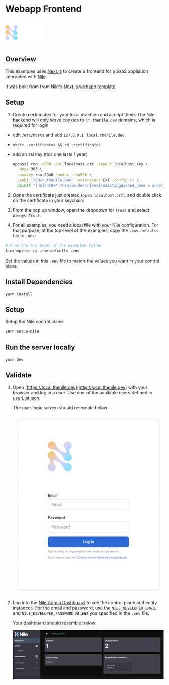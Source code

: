 # Webapp Frontend

![image](../images/Nile-text-logo.png)

## Overview

This examples uses [Next.js](https://nextjs.org/) to create a frontend for a SaaS appliation integrated with [Nile](https://thenile.dev/).

It was built from from Nile's [Next.js webapp template](https://github.com/TheNileDev/nextjs/generate).

## Setup

1. Create certificates for your local machine and accept them. The Nile backend will only serve cookies to `\*.thenile.dev` domains, which is required for login

- edit `/etc/hosts` and add `127.0.0.1 local.thenile.dev`.
- `mkdir .certificates && cd .certificates`
- add an ssl key (this one lasts 1 year)

   ```bash
   openssl req -x509 -out localhost.crt -keyout localhost.key \
     -days 365 \
     -newkey rsa:2048 -nodes -sha256 \
     -subj '/CN=*.thenile.dev' -extensions EXT -config <( \
     printf "[dn]\nCN=*.thenile.dev\n[req]\ndistinguished_name = dn\n[EXT]\nsubjectAltName=DNS:*.thenile.dev\nkeyUsage=digitalSignature\nextendedKeyUsage=serverAuth")
   ```

2. Opne the certificate just created (`open localhost.crt`), and double click on the certificate in your keychain.

3. From the pop up window, open the dropdown for `Trust` and select `Always Trust`.

4. For all examples, you need a local file with your Nile configuration.
For that purpose, at the top-level of the examples, copy the `.env.defaults` file to `.env`:

```bash
# From the top level of the examples folder
$ examples> cp .env.defaults .env
```

Set the values in this `.env` file to match the values you want in your control plane.

## Install Dependencies

```bash
yarn install
```

## Setup

Setup the Nile control plane

```bash
yarn setup-nile
```

## Run the server locally

```bash
yarn dev
```

## Validate

1. Open [https://local.thenile.dev](http://local.thenile.dev) with your browser and log in a user.
Use one of the available users defined in [userList.json](../quickstart/src/datasets/userList.json).

   The user login screen should resemble below:

   ![image](images/login.png)

2. Log into the [Nile Admin Dashboard](https://nad.thenile.dev/) to see the control plane and entity instances.
For the email and password, use the `NILE_DEVELOPER_EMAIL` and `NILE_DEVELOPER_PASSWORD` values you specified in the `.env` file.

   Your dashboard should resemble below:

   ![image](images/nad.png)
